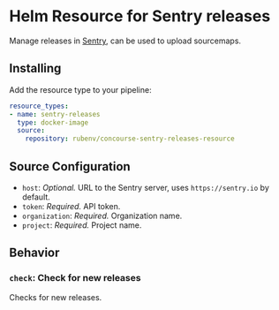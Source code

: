 # Helm Resource for Sentry releases

Manage releases in [Sentry](https://sentry.io), can be used to upload sourcemaps.

## Installing

Add the resource type to your pipeline:

```yaml
resource_types:
- name: sentry-releases
  type: docker-image
  source:
    repository: rubenv/concourse-sentry-releases-resource
```

## Source Configuration

* `host`: *Optional.* URL to the Sentry server, uses `https://sentry.io` by default.
* `token`: *Required.* API token.
* `organization`: *Required.* Organization name.
* `project`: *Required.* Project name.

## Behavior

### `check`: Check for new releases

Checks for new releases.
